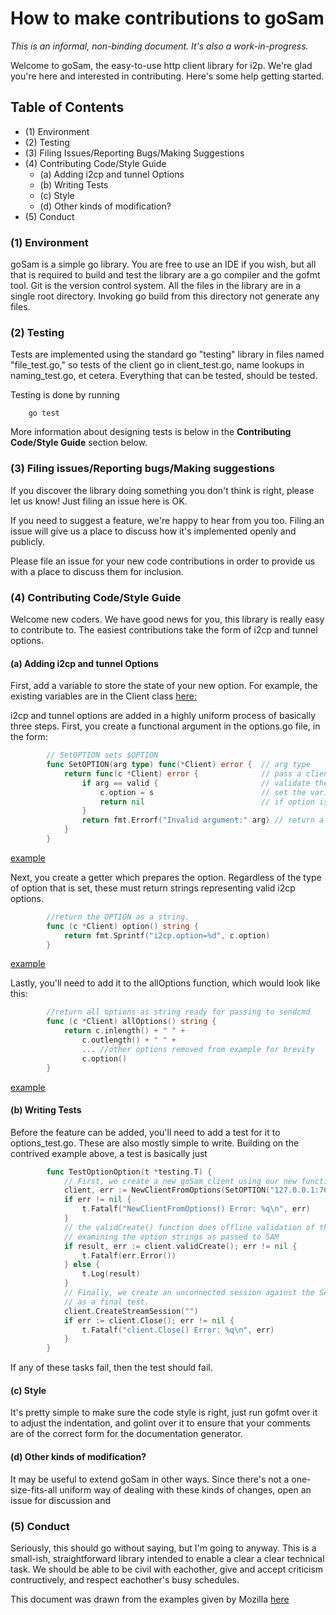 How to make contributions to goSam
==================================

*This is an informal, non-binding document. It's also a work-in-progress.*

Welcome to goSam, the easy-to-use http client library for i2p. We're glad you're
here and interested in contributing. Here's some help getting started.

Table of Contents
-----------------

  * (1) Environment
  * (2) Testing
  * (3) Filing Issues/Reporting Bugs/Making Suggestions
  * (4) Contributing Code/Style Guide
    - (a) Adding i2cp and tunnel Options
    - (b) Writing Tests
    - (c) Style
    - (d) Other kinds of modification?
  * (5) Conduct

### (1) Environment

goSam is a simple go library. You are free to use an IDE if you wish, but all
that is required to build and test the library are a go compiler and the gofmt
tool. Git is the version control system. All the files in the library are in a
single root directory. Invoking go build from this directory not generate any
files.

### (2) Testing

Tests are implemented using the standard go "testing" library in files named
"file\_test.go," so tests of the client go in client\_test.go, name lookups
in naming\_test.go, et cetera. Everything that can be tested, should be tested.

Testing is done by running

        go test

More information about designing tests is below in the
**Contributing Code/Style Guide** section below.

### (3) Filing issues/Reporting bugs/Making suggestions

If you discover the library doing something you don't think is right, please let
us know! Just filing an issue here is OK.

If you need to suggest a feature, we're happy to hear from you too. Filing an
issue will give us a place to discuss how it's implemented openly and publicly.

Please file an issue for your new code contributions in order to provide us with
a place to discuss them for inclusion.

### (4) Contributing Code/Style Guide

Welcome new coders. We have good news for you, this library is really easy to
contribute to. The easiest contributions take the form of i2cp and tunnel
options.

#### (a) Adding i2cp and tunnel Options

First, add a variable to store the state of your new option. For example, the
existing variables are in the Client class [here:](https://github.com/cryptix/goSam/blob/701d7fcf03ddb354262fe213163dcf6f202a24f1/client.go#L29)

i2cp and tunnel options are added in a highly uniform process of basically three
steps. First, you create a functional argument in the options.go file, in the
form:

``` Go
        // SetOPTION sets $OPTION
        func SetOPTION(arg type) func(*Client) error {  // arg type
            return func(c *Client) error {              // pass a client to the inner function and declare error return function
                if arg == valid {                       // validate the argument
                    c.option = s                        // set the variable to the argument value
                    return nil                          // if option is set successfully return nil error
                }
                return fmt.Errorf("Invalid argument:" arg) // return a descriptive error if arg is invalid
            }
        }
```

[example](https://github.com/cryptix/goSam/blob/701d7fcf03ddb354262fe213163dcf6f202a24f1/options.go#L187)

Next, you create a getter which prepares the option. Regardless of the type of
option that is set, these must return strings representing valid i2cp options.

``` Go
        //return the OPTION as a string.
        func (c *Client) option() string {
            return fmt.Sprintf("i2cp.option=%d", c.option)
        }
```

[example](https://github.com/cryptix/goSam/blob/701d7fcf03ddb354262fe213163dcf6f202a24f1/options.go#L299)

Lastly, you'll need to add it to the allOptions function, which would look like
this:

``` Go
        //return all options as string ready for passing to sendcmd
        func (c *Client) allOptions() string {
            return c.inlength() + " " +
                c.outlength() + " " +
                ... //other options removed from example for brevity
                c.option()
        }
```

[example](https://github.com/cryptix/goSam/blob/701d7fcf03ddb354262fe213163dcf6f202a24f1/options.go#L333)

#### (b) Writing Tests

Before the feature can be added, you'll need to add a test for it to
options_test.go. These are also mostly simple to write. Building on the
contrived example above, a test is basically just

``` Go
        func TestOptionOption(t *testing.T) {
            // First, we create a new goSam client using our new functional argument
            client, err := NewClientFromOptions(SetOPTION("127.0.0.1:7656"), SetDebug(true)) //<-- use the new option you created here
            if err != nil {
                t.Fatalf("NewClientFromOptions() Error: %q\n", err)
            }
            // the validCreate() function does offline validation of the option by
            // examining the option strings as passed to SAM
            if result, err := client.validCreate(); err != nil {
                t.Fatalf(err.Error())
            } else {
                t.Log(result)
            }
            // Finally, we create an unconnected session against the SAM bridge
            // as a final test.
            client.CreateStreamSession("")
            if err := client.Close(); err != nil {
                t.Fatalf("client.Close() Error: %q\n", err)
            }
        }
```

If any of these tasks fail, then the test should fail.

#### (c) Style

It's pretty simple to make sure the code style is right, just run gofmt over it
to adjust the indentation, and golint over it to ensure that your comments are
of the correct form for the documentation generator.

#### (d) Other kinds of modification?

It may be useful to extend goSam in other ways. Since there's not a
one-size-fits-all uniform way of dealing with these kinds of changes, open an
issue for discussion and

### (5) Conduct

Seriously, this should go without saying, but I'm going to anyway. This is a
small-ish, straightforward library intended to enable a clear a clear technical
task. We should be able to be civil with eachother, give and accept criticism
contructively, and respect eachother's busy schedules.

This document was drawn from the examples given by Mozilla
[here](mozillascience.github.io/working-open-workshop/contributing/)
